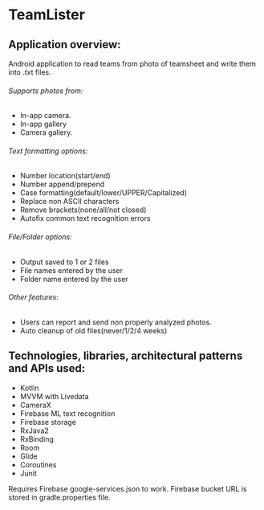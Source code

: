 # TeamLister

## Application overview:
Android application to read teams from photo of teamsheet and write them into .txt files.
###### Supports photos from:
- In-app camera.
- In-app gallery
- Camera gallery.

###### Text formatting options:
- Number location(start/end)
- Number append/prepend
- Case formatting(default/lower/UPPER/Capitalized)
- Replace non ASCII characters
- Remove brackets(none/all/not closed)
- Autofix common text recognition errors

###### File/Folder options:
- Output saved to 1 or 2 files
- File names entered by the user
- Folder name entered by the user

###### Other features:
- Users can report and send non properly analyzed photos.
- Auto cleanup of old files(never/1/2/4 weeks)

## Technologies, libraries, architectural patterns and APIs used:
- Kotlin
- MVVM with Livedata
- CameraX
- Firebase ML text recognition
- Firebase storage
- RxJava2
- RxBinding
- Room
- Glide
- Coroutines
- Junit


Requires Firebase google-services.json to work. Firebase bucket URL is stored in gradle.properties file.